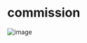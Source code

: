 # commission

![image](https://github.com/cocoyu001/commission/assets/136340527/05fda926-f69e-4182-adcc-01375290c768)

